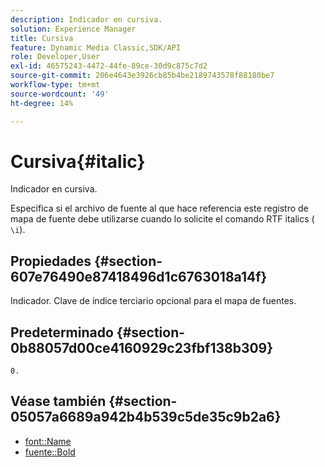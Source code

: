 ```yaml
---
description: Indicador en cursiva.
solution: Experience Manager
title: Cursiva
feature: Dynamic Media Classic,SDK/API
role: Developer,User
exl-id: 46575243-4472-44fe-89ce-30d9c875c7d2
source-git-commit: 206e4643e3926cb85b4be2189743578f88180be7
workflow-type: tm+mt
source-wordcount: '49'
ht-degree: 14%

---
```


# Cursiva{#italic}

Indicador en cursiva.

Especifica si el archivo de fuente al que hace referencia este registro de mapa de fuente debe utilizarse cuando lo solicite el comando RTF italics ( `\i`).

## Propiedades {#section-607e76490e87418496d1c6763018a14f}

Indicador. Clave de índice terciario opcional para el mapa de fuentes.

## Predeterminado {#section-0b88057d00ce4160929c23fbf138b309}

`0.`

## Véase también {#section-05057a6689a942b4b539c5de35c9b2a6}

* [font::Name](r-name-font.md#reference_C55889877DC54AABB60734DCDE86EE76)
* [fuente::Bold](../../../../../is-api/image-catalog/image-serving-api-ref/c-image-catalog-reference/c-font-map-reference/r-bold-font.md#reference-f7b017ef67574a29abfc3954ab64159c)

